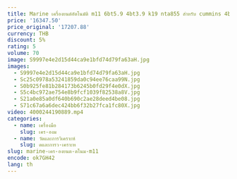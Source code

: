 ```yaml
---
title: Marine เครื่องยนต์อัตโนมัติ m11 6bt5.9 4bt3.9 k19 nta855 สําหรับ cummins 4bt สําหรับ Cummins การใช้ปั๊ม
price: '16347.50'
price_original: '17207.88'
currency: THB
discount: 5%
rating: 5
volume: 70
image: S9997e4e2d15d44ca9e1bfd74d79fa63aH.jpg
images:
  - S9997e4e2d15d44ca9e1bfd74d79fa63aH.jpg
  - Sc25c0978a53241859da0c94ee76caa99N.jpg
  - S0b925fe81b284173b6245b0fd29f4e0dX.jpg
  - S5c4bc972ae754e8b9fcf1039f82538a8V.jpg
  - S21a0e85a0df640b690c2ae28deed4be08.jpg
  - S71c67a6a6dec424bb6f32b27fca1fc80X.jpg
video: 4000244190889.mp4
categories:
  - name: เครื่องมือ
    slug: เคร-องม
  - name: วัดและการวิเคราะห์
    slug: ดและการว-เคราะห
slug: marine-เคร-องยนต-ตโนม-m11
encode: ok7GH42
lang: th
---
```

  